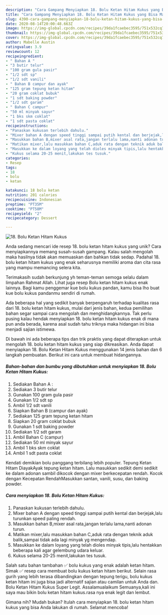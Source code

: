 ```yaml
---
description: "Cara Gampang Menyiapkan 18. Bolu Ketan Hitam Kukus yang Bisa Manjain Lidah"
title: "Cara Gampang Menyiapkan 18. Bolu Ketan Hitam Kukus yang Bisa Manjain Lidah"
slug: 4390-cara-gampang-menyiapkan-18-bolu-ketan-hitam-kukus-yang-bisa-manjain-lidah
date: 2020-08-14T20:00:48.663Z
image: https://img-global.cpcdn.com/recipes/39da1fcaebec3595/751x532cq70/18-bolu-ketan-hitam-kukus-foto-resep-utama.jpg
thumbnail: https://img-global.cpcdn.com/recipes/39da1fcaebec3595/751x532cq70/18-bolu-ketan-hitam-kukus-foto-resep-utama.jpg
cover: https://img-global.cpcdn.com/recipes/39da1fcaebec3595/751x532cq70/18-bolu-ketan-hitam-kukus-foto-resep-utama.jpg
author: Mabelle Austin
ratingvalue: 3.9
reviewcount: 12
recipeingredient:
- " Bahan A "
- "3 butir telur"
- "100 gram gula pasir"
- "1/2 sdt sp"
- "1/2 sdt vanili"
- " Bahan B campur dan ayak"
- "125 gram tepung ketan hitam"
- "20 gram coklat bubuk"
- "1 sdt baking powder"
- "1/2 sdt garam"
- " Bahan C campur"
- "50 ml minyak sayur"
- "1 bks skm coklat"
- "1 sdt pasta coklat"
recipeinstructions:
- "Panaskan kukusan terlebih dahulu."
- "Mixer bahan A dengan speed tinggi sampai putih kental dan berjejak,lalu turunkan speed paling rendah."
- "Masukkan bahan B,mixer asal rata,jangan terlalu lama,nanti adonan turun."
- "Matikan mixer,lalu masukkan bahan C,aduk rata dengan teknik aduk balik,sampai tidak ada lagi minyak yg mengendap."
- "Masukkan ke dalam loyang yang telah dioles minyak tipis,lalu hentakkan beberapa kali agar gelembung udara keluar."
- "Kukus selama 20-25 menit,lakukan tes tusuk."
categories:
- Resep
tags:
- 18
- bolu
- ketan

katakunci: 18 bolu ketan 
nutrition: 201 calories
recipecuisine: Indonesian
preptime: "PT35M"
cooktime: "PT58M"
recipeyield: "2"
recipecategory: Dessert

---
```



![18. Bolu Ketan Hitam Kukus](https://img-global.cpcdn.com/recipes/39da1fcaebec3595/751x532cq70/18-bolu-ketan-hitam-kukus-foto-resep-utama.jpg)

Anda sedang mencari ide resep 18. bolu ketan hitam kukus yang unik? Cara menyiapkannya memang susah-susah gampang. Kalau salah mengolah maka hasilnya tidak akan memuaskan dan bahkan tidak sedap. Padahal 18. bolu ketan hitam kukus yang enak seharusnya memiliki aroma dan cita rasa yang mampu memancing selera kita.

Terimakasih sudah berkunjung yh teman-teman semoga selalu dalam limpahan Rahmat Allah. Lihat juga resep Bolu ketan hitam kukus enak lainnya. Bagi kamu penggemar kue bolu kukus pandan, kamu bisa lho buat kue bolu kukus pandanmu sendiri di rumah.

Ada beberapa hal yang sedikit banyak berpengaruh terhadap kualitas rasa dari 18. bolu ketan hitam kukus, mulai dari jenis bahan, kedua pemilihan bahan segar sampai cara mengolah dan menghidangkannya. Tak perlu pusing kalau hendak menyiapkan 18. bolu ketan hitam kukus enak di mana pun anda berada, karena asal sudah tahu triknya maka hidangan ini bisa menjadi sajian istimewa.


Di bawah ini ada beberapa tips dan trik praktis yang dapat diterapkan untuk mengolah 18. bolu ketan hitam kukus yang siap dikreasikan. Anda dapat menyiapkan 18. Bolu Ketan Hitam Kukus menggunakan 14 jenis bahan dan 6 langkah pembuatan. Berikut ini cara untuk membuat hidangannya.

<!--inarticleads1-->

##### Bahan-bahan dan bumbu yang dibutuhkan untuk menyiapkan 18. Bolu Ketan Hitam Kukus:

1. Sediakan  Bahan A :
1. Sediakan 3 butir telur
1. Gunakan 100 gram gula pasir
1. Gunakan 1/2 sdt sp
1. Ambil 1/2 sdt vanili
1. Siapkan  Bahan B (campur dan ayak)
1. Sediakan 125 gram tepung ketan hitam
1. Siapkan 20 gram coklat bubuk
1. Gunakan 1 sdt baking powder
1. Sediakan 1/2 sdt garam
1. Ambil  Bahan C (campur)
1. Sediakan 50 ml minyak sayur
1. Ambil 1 bks skm coklat
1. Ambil 1 sdt pasta coklat


Kendati demikian bolu panggang terbilang lebih populer. Tepung Ketan Hitam DiayakAyak tepung ketan hitam. Lalu masukkan sedikit demi sedikit ke dalam adonan sambil dikocok dengan mixer berkecepatan rendah. Kocok dengan Kecepatan RendahMasukkan santan, vanili, susu, dan baking powder. 

<!--inarticleads2-->

##### Cara menyiapkan 18. Bolu Ketan Hitam Kukus:

1. Panaskan kukusan terlebih dahulu.
1. Mixer bahan A dengan speed tinggi sampai putih kental dan berjejak,lalu turunkan speed paling rendah.
1. Masukkan bahan B,mixer asal rata,jangan terlalu lama,nanti adonan turun.
1. Matikan mixer,lalu masukkan bahan C,aduk rata dengan teknik aduk balik,sampai tidak ada lagi minyak yg mengendap.
1. Masukkan ke dalam loyang yang telah dioles minyak tipis,lalu hentakkan beberapa kali agar gelembung udara keluar.
1. Kukus selama 20-25 menit,lakukan tes tusuk.


Salah satu bahan tambahan ✅ bolu kukus yang enak adalah ketan hitam. Simak ✅ resep cara membuat bolu kukus ketan hitam berikut. Selain rasa gurih yang lebih terasa dibandingkan dengan tepung terigu, bolu kukus ketan hitam ini juga bisa jadi alternatif sajian atau camilan untuk Anda dan. Bolu Ketan Hitam Kukus Super Legit. Assalamualaikum Semuanya,kali ini saya mau bikin bolu ketan hitam kukus.rasa nya enak legit dan lembut. 

Gimana nih? Mudah bukan? Itulah cara menyiapkan 18. bolu ketan hitam kukus yang bisa Anda lakukan di rumah. Selamat mencoba!
